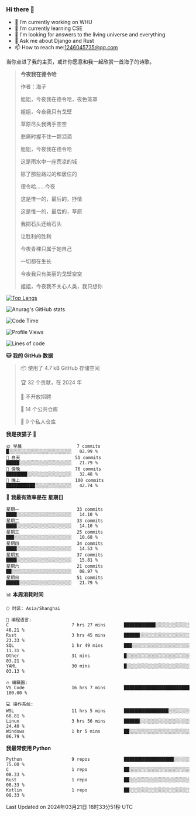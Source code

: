 ### Hi there 👋



- 🔭 I’m currently working on WHU
- 🌱 I’m currently learning CSE
- 🤔 I'm looking for answers to the living universe and everything
- 💬 Ask me about Django and Rust
- 📫 How to reach me:1246045735@qq.com

当你点进了我的主页，或许你愿意和我一起欣赏一首海子的诗歌。

>**今夜我在德令哈**
>
>作者：海子
>
>姐姐，今夜我在德令哈，夜色笼罩
>
>姐姐，今夜我只有戈壁
>
>草原尽头我两手空空
>
>悲痛时握不住一颗泪滴
>
>姐姐，今夜我在德令哈
>
>这是雨水中一座荒凉的城
>
>除了那些路过的和居住的
>
>德令哈......今夜
>
>这是惟一的，最后的，抒情
>
>这是惟一的，最后的，草原
>
>我把石头还给石头
>
>让胜利的胜利
>
>今夜青稞只属于她自己
>
>一切都在生长
>
>今夜我只有美丽的戈壁空空
>
>姐姐，今夜我不关心人类，我只想你



[![Top Langs](https://github-readme-stats.vercel.app/api/top-langs/?username=wisdomgo&theme=onedark)](https://github.com/anuraghazra/github-readme-stats)

![Anurag's GitHub stats](https://github-readme-stats.vercel.app/api?username=wisdomgo&hide=contribs,stars&theme=synthwave)

<!--START_SECTION:waka-->
![Code Time](http://img.shields.io/badge/Code%20Time-131%20hrs%2036%20mins-blue)

![Profile Views](http://img.shields.io/badge/%E4%B8%AA%E4%BA%BA%E8%B5%84%E6%96%99%E8%A7%82%E7%9C%8B%E6%AC%A1%E6%95%B0-88-blue)

![Lines of code](https://img.shields.io/badge/%E4%BB%8E%E3%80%8CHello%20World%E3%80%8D%E8%B5%B7%E6%88%91%E5%B7%B2%E7%BB%8F%E5%86%99%E4%BA%86-44.4%20thousand%20%E8%A1%8C%E4%BB%A3%E7%A0%81-blue)

**🐱 我的 GitHub 数据** 

> 📦  使用了 4.7 kB GitHub 存储空间 
 > 
> 🏆 32 个贡献，在 2024 年
 > 
> 🚫 不开放招聘
 > 
> 📜 14 个公共仓库 
 > 
> 🔑 0 个私人仓库 
 > 
**我是夜猫子 🦉** 

```text
🌞 早晨                     7 commits           █░░░░░░░░░░░░░░░░░░░░░░░░   02.99 % 
🌆 白天                     51 commits          █████░░░░░░░░░░░░░░░░░░░░   21.79 % 
🌃 傍晚                     76 commits          ████████░░░░░░░░░░░░░░░░░   32.48 % 
🌙 晚上                     100 commits         ███████████░░░░░░░░░░░░░░   42.74 % 
```
📅 **我最有效率是在 星期日** 

```text
星期一                      33 commits          ████░░░░░░░░░░░░░░░░░░░░░   14.10 % 
星期二                      33 commits          ████░░░░░░░░░░░░░░░░░░░░░   14.10 % 
星期三                      25 commits          ███░░░░░░░░░░░░░░░░░░░░░░   10.68 % 
星期四                      34 commits          ████░░░░░░░░░░░░░░░░░░░░░   14.53 % 
星期五                      37 commits          ████░░░░░░░░░░░░░░░░░░░░░   15.81 % 
星期六                      21 commits          ██░░░░░░░░░░░░░░░░░░░░░░░   08.97 % 
星期日                      51 commits          █████░░░░░░░░░░░░░░░░░░░░   21.79 % 
```


📊 **本周消耗时间** 

```text
🕑︎ 时区: Asia/Shanghai

💬 编程语言: 
C                        7 hrs 27 mins       ████████████░░░░░░░░░░░░░   46.21 % 
Rust                     3 hrs 45 mins       ██████░░░░░░░░░░░░░░░░░░░   23.33 % 
SQL                      1 hr 49 mins        ███░░░░░░░░░░░░░░░░░░░░░░   11.31 % 
Other                    31 mins             █░░░░░░░░░░░░░░░░░░░░░░░░   03.21 % 
YAML                     30 mins             █░░░░░░░░░░░░░░░░░░░░░░░░   03.13 % 

🔥 编辑器: 
VS Code                  16 hrs 7 mins       █████████████████████████   100.00 % 

💻 操作系统: 
WSL                      11 hrs 5 mins       █████████████████░░░░░░░░   68.81 % 
Linux                    3 hrs 56 mins       ██████░░░░░░░░░░░░░░░░░░░   24.40 % 
Windows                  1 hr 5 mins         ██░░░░░░░░░░░░░░░░░░░░░░░   06.79 % 
```

**我最常使用 Python** 

```text
Python                   9 repos             ███████████████████░░░░░░   75.00 % 
C                        1 repo              ██░░░░░░░░░░░░░░░░░░░░░░░   08.33 % 
Rust                     1 repo              ██░░░░░░░░░░░░░░░░░░░░░░░   08.33 % 
Kotlin                   1 repo              ██░░░░░░░░░░░░░░░░░░░░░░░   08.33 % 
```




 Last Updated on 2024年03月21日 18时33分51秒 UTC
<!--END_SECTION:waka-->
